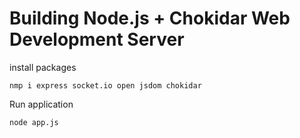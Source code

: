 # Building Node.js + Chokidar  Web Development Server


install packages

`nmp i express socket.io open jsdom chokidar `

Run application

`node app.js `

